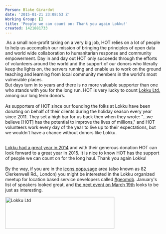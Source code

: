```yaml
---
Person: Blake Girardot
date: '2015-01-21 23:08:53 Z'
Working Group: []
title: 'People we can count on: Thank you again Lokku!'
created: 1421881733
---
```

<p>&nbsp;As a small non-profit taking on a very big job, HOT relies on a lot of people to help us accomplish our mission of bringing the principles of open data and world wide collaboration to humanitarian response and community empowerment. Day in and day out HOT only succeeds through the efforts of volunteers around the world and the support of our donors who literally keep the lights on, the servers running and enable us to work on the ground teaching and learning from local community members in the world's most vulnerable places.<br><!--break-->But days turn in to years and there is no more valuable supporter than one who stands with you for the long run. HOT is very lucky to count <a href="http://www.lokku.com">Lokku Ltd. </a>among our long term donors.<br><br>As supporters of HOT since our founding the folks at Lokku have been donating on behalf of their clients during the holiday season every year since 2011. They set a high bar for us back then when they wrote: "...we believe [HOT] has the potential to improve the lives of millions," and HOT volunteers work every day of the year to live up to their expectations, but we wouldn't have a chance without donors like Lokku.</p><p><br><a href="http://blog.lokku.com/post/106050009453/thanks-for-a-great-year">Lokku had a great year in 2014</a> and with their generous donation HOT can look forward to a great year in 2015. It is nice to know HOT has the support of people we can count on for the long haul. Thank you again Lokku!<br><br>By the way, if you are in the <a href="http://what3words.com/icons.pops.sage">icons.pops.sage</a> area (also known as 82 Clerkenwell Rd., London) you might be interested in the Lokku organized meetup for location based service developers called <a href="http://geomobldn.org/">#geomob</a>. January's list of speakers looked great, and <a href="http://geomobldn.org/post/108481526085/details-of-the-march-19th-geomob">the next event on March 19th</a> looks to be just as interesting.</p><p><img title="Lokku Ltd" src="/sites/default/files/lokku_sprite.png" alt="Lokku Ltd" width="350" height="102"></p>
